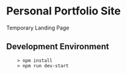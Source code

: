 # Personal Portfolio Site

Temporary Landing Page

## Development Environment
```
	> npm install
	> npm run dev-start

```
